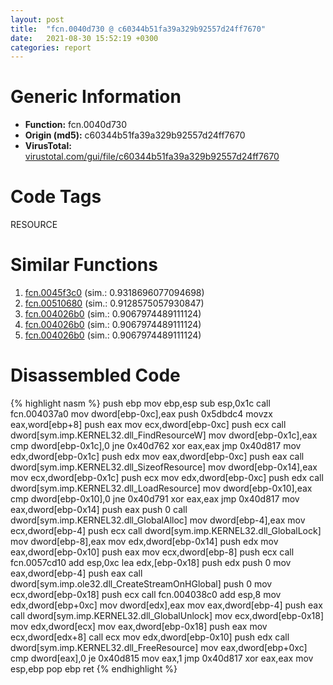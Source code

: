 ```yaml
---
layout: post
title:  "fcn.0040d730 @ c60344b51fa39a329b92557d24ff7670"
date:   2021-08-30 15:52:19 +0300
categories: report
---
```


# Generic Information
- **Function:** fcn.0040d730
- **Origin (md5):** c60344b51fa39a329b92557d24ff7670
- **VirusTotal:** [virustotal.com/gui/file/c60344b51fa39a329b92557d24ff7670][virustotal_ref]

# Code Tags
<span class="tag" id="RESOURCE">RESOURCE</span>


# Similar Functions

1. [fcn.0045f3c0][similar_1_ref] (sim.: 0.9318696077094698)
2. [fcn.00510680][similar_2_ref] (sim.: 0.9128575057930847)
3. [fcn.004026b0][similar_3_ref] (sim.: 0.9067974489111124)
4. [fcn.004026b0][similar_4_ref] (sim.: 0.9067974489111124)
5. [fcn.004026b0][similar_5_ref] (sim.: 0.9067974489111124)


# Disassembled Code

{% highlight nasm %}
push ebp
mov ebp,esp
sub esp,0x1c
call fcn.004037a0
mov dword[ebp-0xc],eax
push 0x5dbdc4
movzx eax,word[ebp+8]
push eax
mov ecx,dword[ebp-0xc]
push ecx
call dword[sym.imp.KERNEL32.dll_FindResourceW]
mov dword[ebp-0x1c],eax
cmp dword[ebp-0x1c],0
jne 0x40d762
xor eax,eax
jmp 0x40d817
mov edx,dword[ebp-0x1c]
push edx
mov eax,dword[ebp-0xc]
push eax
call dword[sym.imp.KERNEL32.dll_SizeofResource]
mov dword[ebp-0x14],eax
mov ecx,dword[ebp-0x1c]
push ecx
mov edx,dword[ebp-0xc]
push edx
call dword[sym.imp.KERNEL32.dll_LoadResource]
mov dword[ebp-0x10],eax
cmp dword[ebp-0x10],0
jne 0x40d791
xor eax,eax
jmp 0x40d817
mov eax,dword[ebp-0x14]
push eax
push 0
call dword[sym.imp.KERNEL32.dll_GlobalAlloc]
mov dword[ebp-4],eax
mov ecx,dword[ebp-4]
push ecx
call dword[sym.imp.KERNEL32.dll_GlobalLock]
mov dword[ebp-8],eax
mov edx,dword[ebp-0x14]
push edx
mov eax,dword[ebp-0x10]
push eax
mov ecx,dword[ebp-8]
push ecx
call fcn.0057cd10
add esp,0xc
lea edx,[ebp-0x18]
push edx
push 0
mov eax,dword[ebp-4]
push eax
call dword[sym.imp.ole32.dll_CreateStreamOnHGlobal]
push 0
mov ecx,dword[ebp-0x18]
push ecx
call fcn.004038c0
add esp,8
mov edx,dword[ebp+0xc]
mov dword[edx],eax
mov eax,dword[ebp-4]
push eax
call dword[sym.imp.KERNEL32.dll_GlobalUnlock]
mov ecx,dword[ebp-0x18]
mov edx,dword[ecx]
mov eax,dword[ebp-0x18]
push eax
mov ecx,dword[edx+8]
call ecx
mov edx,dword[ebp-0x10]
push edx
call dword[sym.imp.KERNEL32.dll_FreeResource]
mov eax,dword[ebp+0xc]
cmp dword[eax],0
je 0x40d815
mov eax,1
jmp 0x40d817
xor eax,eax
mov esp,ebp
pop ebp
ret 
{% endhighlight %}


[similar_1_ref]: /report/fcn.0045f3c0@c60344b51fa39a329b92557d24ff7670
[similar_2_ref]: /report/fcn.00510680@c60344b51fa39a329b92557d24ff7670
[similar_3_ref]: /report/fcn.004026b0@6f3954a480bef11309decb3759df55ad
[similar_4_ref]: /report/fcn.004026b0@47d4e089bbf62dab1a8f678bd32b173c
[similar_5_ref]: /report/fcn.004026b0@2a380710d2016aed75cfad6eacab1d1a
[virustotal_ref]: https://www.virustotal.com/gui/file/c60344b51fa39a329b92557d24ff7670